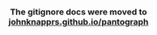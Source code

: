 <h3 align="center">
	The gitignore docs were moved to <a href='https://johnknapprs.github.io/pantograph/best-practices/source-control/'>johnknapprs.github.io/pantograph</a>
</h3>
